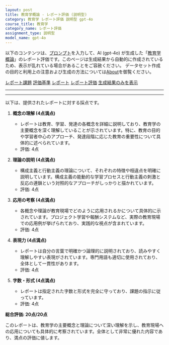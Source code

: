 ```yaml
---
layout: post
title: 教育学概論 - レポート評価 (説明型)
category: 教育学 レポート評価 説明型 gpt-4o
course_title: 教育学
category_name: レポート評価
assignment_type: 説明型
model_name: gpt-4o
---
```


以下のコンテンツは、[プロンプト](https://github.com/takedatoshiyuki/synthetic_assignments/tree/main/generated/教育学/gpt-4o/prompt_レポート評価-説明型.md)を入力して、AI (gpt-4o) が生成した「[教育学概論](/contents/教育学/)」のレポート評価です。このページは生成結果から自動的に作成されているため、表示が乱れている場合があることをご容赦ください。
データセット作成の目的と利用上の注意および生成の方法については[About](/About)を御覧ください。

[レポート課題](../レポート課題-説明型)
[評価基準](../評価基準-説明型)
[レポート](../レポート-説明型)
[レポート評価](../レポート評価-説明型)
[生成結果のみを表示](https://github.com/takedatoshiyuki/synthetic_assignments/tree/main/generated/教育学/gpt-4o/レポート評価-説明型.md)
  

***
***
  
以下は、提供されたレポートに対する採点です。

1. **概念の理解 (4点満点)**
   - レポートは教育、学習、発達の各概念を詳細に説明しており、教育学の主要概念を深く理解していることが示されています。特に、教育の目的や学習者中心のアプローチ、発達段階に応じた教育の重要性について具体的に述べられています。
   - 評価: 4点

2. **理論の説明 (4点満点)**
   - 構成主義と行動主義の理論について、それぞれの特徴や相違点を明確に説明しています。構成主義の能動的な学習プロセスと行動主義の刺激と反応の連鎖という対照的なアプローチがしっかりと描かれています。
   - 評価: 4点

3. **応用の考察 (4点満点)**
   - 各概念や理論が教育現場でどのように応用されるかについて具体的に示されています。プロジェクト学習や報酬システムなど、実際の教育現場での応用例が挙げられており、実践的な視点が含まれています。
   - 評価: 4点

4. **表現力 (4点満点)**
   - レポートは自分の言葉で明確かつ論理的に説明されており、読みやすく理解しやすい表現がされています。専門用語も適切に使用されており、全体として一貫性があります。
   - 評価: 4点

5. **字数・形式 (4点満点)**
   - レポートは指定された字数と形式を完全に守っており、課題の指示に従っています。
   - 評価: 4点

**総合評価: 20点/20点**

このレポートは、教育学の主要概念と理論について深い理解を示し、教育現場への応用についても具体的に考察されています。全体として非常に優れた内容であり、満点の評価に値します。
